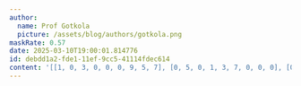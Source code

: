 ```yaml
---
author:
  name: Prof Gotkola
  picture: /assets/blog/authors/gotkola.png
maskRate: 0.57
date: 2025-03-10T19:00:01.814776
id: debdd1a2-fde1-11ef-9cc5-41114fdec614
content: '[[1, 0, 3, 0, 0, 0, 9, 5, 7], [0, 5, 0, 1, 3, 7, 0, 0, 0], [0, 0, 7, 0, 2, 5, 4, 0, 3], [0, 4, 0, 0, 0, 0, 8, 3, 0], [0, 3, 0, 4, 0, 0, 5, 0, 0], [5, 0, 9, 3, 0, 0, 0, 2, 0], [3, 0, 5, 0, 0, 8, 2, 0, 0], [0, 0, 2, 7, 5, 3, 1, 0, 0], [0, 0, 0, 0, 9, 0, 0, 7, 0]]'
---
```

